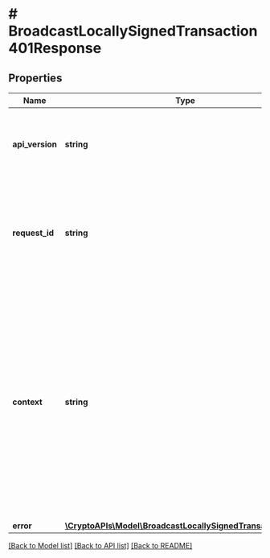 # # BroadcastLocallySignedTransaction401Response

## Properties

Name | Type | Description | Notes
------------ | ------------- | ------------- | -------------
**api_version** | **string** | Specifies the version of the API that incorporates this endpoint. |
**request_id** | **string** | Defines the ID of the request. The &#x60;requestId&#x60; is generated by Crypto APIs and it&#39;s unique for every request. |
**context** | **string** | In batch situations the user can use the context to correlate responses with requests. This property is present regardless of whether the response was successful or returned as an error. &#x60;context&#x60; is specified by the user. | [optional]
**error** | [**\CryptoAPIs\Model\BroadcastLocallySignedTransactionE401**](BroadcastLocallySignedTransactionE401.md) |  |

[[Back to Model list]](../../README.md#models) [[Back to API list]](../../README.md#endpoints) [[Back to README]](../../README.md)
